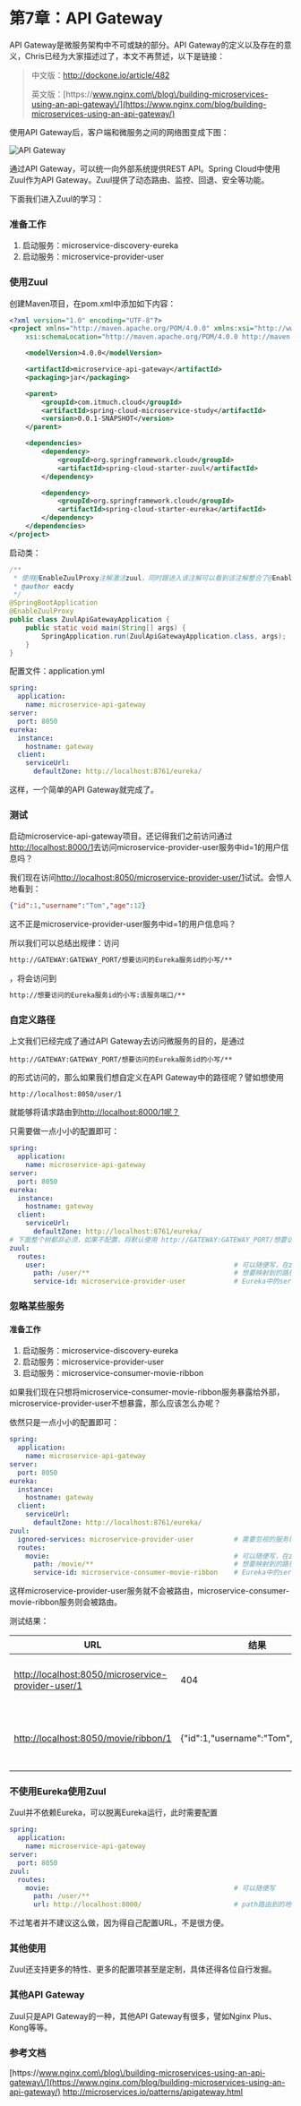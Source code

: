 # 第7章：API Gateway

API Gateway是微服务架构中不可或缺的部分。API Gateway的定义以及存在的意义，Chris已经为大家描述过了，本文不再赘述，以下是链接：

> 中文版：[http:\/\/dockone.io\/article\/482](http://dockone.io/article/482)
> 
> 英文版：[https:\/\/www.nginx.com\/blog\/building-microservices-using-an-api-gateway\/](https://www.nginx.com/blog/building-microservices-using-an-api-gateway/)

使用API Gateway后，客户端和微服务之间的网络图变成下图：

![API Gateway](images/gateway.png)

通过API Gateway，可以统一向外部系统提供REST API。Spring Cloud中使用Zuul作为API Gateway。Zuul提供了动态路由、监控、回退、安全等功能。

下面我们进入Zuul的学习：

### 准备工作

1. 启动服务：microservice-discovery-eureka
2. 启动服务：microservice-provider-user

### 使用Zuul

创建Maven项目，在pom.xml中添加如下内容：

```xml
<?xml version="1.0" encoding="UTF-8"?>
<project xmlns="http://maven.apache.org/POM/4.0.0" xmlns:xsi="http://www.w3.org/2001/XMLSchema-instance"
    xsi:schemaLocation="http://maven.apache.org/POM/4.0.0 http://maven.apache.org/xsd/maven-4.0.0.xsd">

    <modelVersion>4.0.0</modelVersion>

    <artifactId>microservice-api-gateway</artifactId>
    <packaging>jar</packaging>

    <parent>
        <groupId>com.itmuch.cloud</groupId>
        <artifactId>spring-cloud-microservice-study</artifactId>
        <version>0.0.1-SNAPSHOT</version>
    </parent>

    <dependencies>
        <dependency>
            <groupId>org.springframework.cloud</groupId>
            <artifactId>spring-cloud-starter-zuul</artifactId>
        </dependency>

        <dependency>
            <groupId>org.springframework.cloud</groupId>
            <artifactId>spring-cloud-starter-eureka</artifactId>
        </dependency>
    </dependencies>
</project>
```

启动类：

```java
/**
 * 使用@EnableZuulProxy注解激活zuul，同时跟进入该注解可以看到该注解整合了@EnableCircuitBreaker、@EnableDiscoveryClient，是个组合注解，目的是简化配置。
 * @author eacdy
 */
@SpringBootApplication
@EnableZuulProxy
public class ZuulApiGatewayApplication {
    public static void main(String[] args) {
        SpringApplication.run(ZuulApiGatewayApplication.class, args);
    }
}
```

配置文件：application.yml

```yaml
spring:
  application:
    name: microservice-api-gateway
server:
  port: 8050
eureka:
  instance:
    hostname: gateway
  client:
    serviceUrl:
      defaultZone: http://localhost:8761/eureka/
```

这样，一个简单的API Gateway就完成了。

### 测试

启动microservice-api-gateway项目。还记得我们之前访问通过[http:\/\/localhost:8000\/1](http://localhost:8000/1)去访问microservice-provider-user服务中id=1的用户信息吗？

我们现在访问[http:\/\/localhost:8050\/microservice-provider-user\/1](http://localhost:8050/microservice-provider-user/1)试试。会惊人地看到：

```json
{"id":1,"username":"Tom","age":12}
```

这不正是microservice-provider-user服务中id=1的用户信息吗？

所以我们可以总结出规律：访问

```html
http://GATEWAY:GATEWAY_PORT/想要访问的Eureka服务id的小写/**
```

，将会访问到

```html
http://想要访问的Eureka服务id的小写:该服务端口/**
```

### 自定义路径

上文我们已经完成了通过API Gateway去访问微服务的目的，是通过

```
http://GATEWAY:GATEWAY_PORT/想要访问的Eureka服务id的小写/**
```

的形式访问的，那么如果我们想自定义在API Gateway中的路径呢？譬如想使用

```
http://localhost:8050/user/1
```

就能够将请求路由到[http:\/\/localhost:8000\/1呢？](http://localhost:8000/1呢？)

只需要做一点小小的配置即可：

```yaml
spring:
  application:
    name: microservice-api-gateway
server:
  port: 8050
eureka:
  instance:
    hostname: gateway
  client:
    serviceUrl:
      defaultZone: http://localhost:8761/eureka/
# 下面整个树都非必须，如果不配置，将默认使用 http://GATEWAY:GATEWAY_PORT/想要访问的Eureka服务id的小写/** 路由到：http://想要访问的Eureka服务id的小写:该服务端口/**
zuul:
  routes:
    user:                                               # 可以随便写，在zuul上面唯一即可；当这里的值 = service-id时，service-id可以不写。
      path: /user/**                                    # 想要映射到的路径
      service-id: microservice-provider-user            # Eureka中的serviceId
```

### 忽略某些服务

#### 准备工作

1. 启动服务：microservice-discovery-eureka
2. 启动服务：microservice-provider-user
3. 启动服务：microservice-consumer-movie-ribbon

如果我们现在只想将microservice-consumer-movie-ribbon服务暴露给外部，microservice-provider-user不想暴露，那么应该怎么办呢？

依然只是一点小小的配置即可：

```yaml
spring:
  application:
    name: microservice-api-gateway
server:
  port: 8050
eureka:
  instance:
    hostname: gateway
  client:
    serviceUrl:
      defaultZone: http://localhost:8761/eureka/
zuul:
  ignored-services: microservice-provider-user          # 需要忽视的服务(配置后将不会被路由)
  routes:
    movie:                                              # 可以随便写，在zuul上面唯一即可；当这里的值 = service-id时，service-id可以不写。
      path: /movie/**                                   # 想要映射到的路径
      service-id: microservice-consumer-movie-ribbon    # Eureka中的serviceId
```

这样microservice-provider-user服务就不会被路由，microservice-consumer-movie-ribbon服务则会被路由。

测试结果：

| URL | 结果 | 备注 |
| --- | --- | --- |
| [http:\/\/localhost:8050\/microservice-provider-user\/1](http://localhost:8050/microservice-provider-user/1) | 404 | 说明microservice-provider-user未被路由 |
| [http:\/\/localhost:8050\/movie\/ribbon\/1](http://localhost:8050/movie/ribbon/1) | {"id":1,"username":"Tom","age":12} | 说明microservice-consumer-movie-ribbon被路由了。 |

### 不使用Eureka使用Zuul

Zuul并不依赖Eureka，可以脱离Eureka运行，此时需要配置

```yaml
spring:
  application:
    name: microservice-api-gateway
server:
  port: 8050
zuul:
  routes:
    movie:                                              # 可以随便写
      path: /user/**
      url: http://localhost:8000/                       # path路由到的地址，也就是访问http://localhost:8050/user/**会路由到http://localhost:8010/**
```

不过笔者并不建议这么做，因为得自己配置URL，不是很方便。

### 其他使用

Zuul还支持更多的特性、更多的配置项甚至是定制，具体还得各位自行发掘。

### 其他API Gateway

Zuul只是API Gateway的一种，其他API Gateway有很多，譬如Nginx Plus、Kong等等。

### 参考文档

[https:\/\/www.nginx.com\/blog\/building-microservices-using-an-api-gateway\/](https://www.nginx.com/blog/building-microservices-using-an-api-gateway/)
[http:\/\/microservices.io\/patterns\/apigateway.html](http://microservices.io/patterns/apigateway.html)

